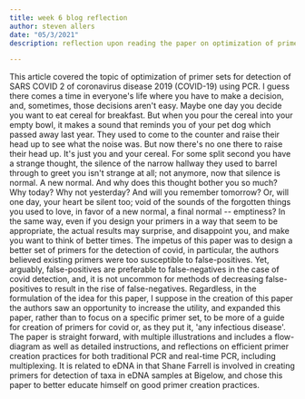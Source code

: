 ```yaml
---
title: week 6 blog reflection
author: steven allers
date: "05/3/2021"
description: reflection upon reading the paper on optimization of primer sets for SARS

---
```

This article covered the topic of optimization of primer sets for detection of SARS COVID 2 of coronavirus disease 2019 (COVID-19) using PCR. I guess there comes a time in everyone's life where you have to make a decision, and, sometimes, those decisions aren't easy. Maybe one day you decide you want to eat cereal for breakfast. But when you pour the cereal into your empty bowl, it makes a sound that reminds you of your pet dog which passed away last year. They used to come to the counter and raise their head up to see what the noise was. But now there's no one there to raise their head up. It's just you and your cereal. For some split second you have a strange thought, the silence of the narrow hallway they used to barrel through to greet you isn't strange at all; not anymore, now that silence is normal. A new normal. And why does this thought bother you so much? Why today? Why not yesterday? And will you remember tomorrow? Or, will one day, your heart be silent too; void of the sounds of the forgotten things you used to love, in favor of a new normal, a final normal -- emptiness? In the same way, even if you design your primers in a way that seem to be appropriate, the actual results may surprise, and disappoint you, and make you want to think of better times. The impetus of this paper was to design a better set of primers for the detection of covid, in particular, the authors believed existing primers were too susceptible to false-positives. Yet, arguably, false-positives are preferable to false-negatives in the case of covid detection, and, it is not uncommon for methods of decreasing false-positives to result in the rise of false-negatives. Regardless, in the formulation of the idea for this paper, I suppose in the creation of this paper the authors saw an opportunity to increase the utility, and expanded this paper, rather than to focus on a specific primer set, to be more of a guide for creation of primers for covid or, as they put it, 'any infectious disease'. The paper is straight forward, with multiple illustrations and includes a flow-diagram as well as detailed instructions, and reflections on efficient primer creation practices for both traditional PCR and real-time PCR, including multiplexing. It is related to eDNA in that Shane Farrell is involved in creating primers for detection of taxa in eDNA samples at Bigelow, and chose this paper to better educate himself on good primer creation practices.

